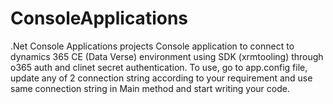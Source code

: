 # ConsoleApplications
.Net Console Applications projects
Console application to connect to dynamics 365 CE (Data Verse) environment using SDK (xrmtooling) through o365 auth and clinet secret authentication.
To use, go to app.config file, update any of 2 connection string according to your requirement and use same connection string in Main method and start writing your code.

